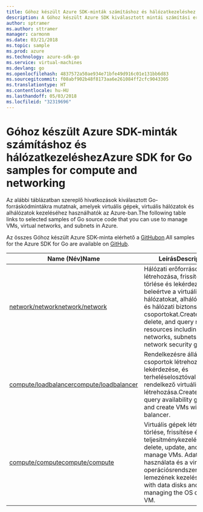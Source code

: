```yaml
---
title: Góhoz készült Azure SDK-minták számításhoz és hálózatkezeléshez
description: A Góhoz készült Azure SDK kiválasztott mintái számítási erőforrások, például virtuális gépek, valamint virtuális hálózatok használatához.
author: sptramer
ms.author: sttramer
manager: carmonm
ms.date: 03/21/2018
ms.topic: sample
ms.prod: azure
ms.technology: azure-sdk-go
ms.service: virtual-machines
ms.devlang: go
ms.openlocfilehash: 4837572a50ae934e71bfe49d916c01e131bb6d83
ms.sourcegitcommit: f08abf902b48f8173aa6e261084ff2cfc9043305
ms.translationtype: HT
ms.contentlocale: hu-HU
ms.lasthandoff: 05/03/2018
ms.locfileid: "32319696"
---
```

# <a name="azure-sdk-for-go-samples-for-compute-and-networking"></a><span data-ttu-id="8bd08-103">Góhoz készült Azure SDK-minták számításhoz és hálózatkezeléshez</span><span class="sxs-lookup"><span data-stu-id="8bd08-103">Azure SDK for Go samples for compute and networking</span></span>

<span data-ttu-id="8bd08-104">Az alábbi táblázatban szereplő hivatkozások kiválasztott Go-forráskódmintákra mutatnak, amelyek virtuális gépek, virtuális hálózatok és alhálózatok kezeléséhez használhatók az Azure-ban.</span><span class="sxs-lookup"><span data-stu-id="8bd08-104">The following table links to selected samples of Go source code that you can use to manage VMs, virtual networks, and subnets in Azure.</span></span> 

<span data-ttu-id="8bd08-105">Az összes Góhoz készült Azure SDK-minta elérhető a [GitHubon](https://github.com/Azure-Samples/azure-sdk-for-go-samples).</span><span class="sxs-lookup"><span data-stu-id="8bd08-105">All samples for the Azure SDK for Go are available on [GitHub](https://github.com/Azure-Samples/azure-sdk-for-go-samples).</span></span>

| <span data-ttu-id="8bd08-106">Name (Név)</span><span class="sxs-lookup"><span data-stu-id="8bd08-106">Name</span></span> | <span data-ttu-id="8bd08-107">Leírás</span><span class="sxs-lookup"><span data-stu-id="8bd08-107">Description</span></span> |
|------|-------------|
| [<span data-ttu-id="8bd08-108">network/network</span><span class="sxs-lookup"><span data-stu-id="8bd08-108">network/network</span></span>](https://github.com/Azure-Samples/azure-sdk-for-go-samples/blob/master/network/network.go) | <span data-ttu-id="8bd08-109">Hálózati erőforrások létrehozása, frissítése, törlése és lekérdezése, beleértve a virtuális hálózatokat, alhálózatokat és hálózati biztonsági csoportokat.</span><span class="sxs-lookup"><span data-stu-id="8bd08-109">Create, update, delete, and query network resources including virtual networks, subnets, and network security groups.</span></span> |
| [<span data-ttu-id="8bd08-110">compute/loadbalancer</span><span class="sxs-lookup"><span data-stu-id="8bd08-110">compute/loadbalancer</span></span>](https://github.com/Azure-Samples/azure-sdk-for-go-samples/blob/master/compute/loadbalancer.go) | <span data-ttu-id="8bd08-111">Rendelkezésre állási csoportok létrehozása és lekérdezése, és terheléselosztóval rendelkező virtuális gépek létrehozása.</span><span class="sxs-lookup"><span data-stu-id="8bd08-111">Create and query availability groups, and create VMs with a load balancer.</span></span> |
| [<span data-ttu-id="8bd08-112">compute/compute</span><span class="sxs-lookup"><span data-stu-id="8bd08-112">compute/compute</span></span>](https://github.com/Azure-Samples/azure-sdk-for-go-samples/blob/master/compute/compute.go) | <span data-ttu-id="8bd08-113">Virtuális gépek létrehozása, törlése, frissítése és teljesítménykezelése.</span><span class="sxs-lookup"><span data-stu-id="8bd08-113">Create, delete, update, and power-manage VMs.</span></span> <span data-ttu-id="8bd08-114">Adatlemezek használata és a virtuális gép operációsrendszer-lemezének kezelése.</span><span class="sxs-lookup"><span data-stu-id="8bd08-114">Work with data disks and managing the OS disk of the VM.</span></span> |
